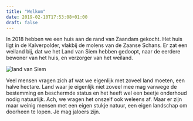 ```yaml
---
title: "Welkom"
date: 2019-02-10T17:53:08+01:00
draft: false
---
```


In 2018 hebben we een huis aan de rand van Zaandam gekocht. Het huis ligt in de Kalverpolder, vlakbij de molens van de Zaanse Schans.
Er zat een weiland bij, dat we het Land van Siem hebben gedoopt, naar de eerdere bewoner van het huis, en verzorger van het weiland.

![land van Siem](/images/land-van-siem.jpg)

Veel mensen vragen zich af wat we eigenlijk met zoveel land moeten, een halve hectare. 
Land waar je eigenlijk niet zoveel mee mag vanwege de bestemming en beschermde status en het heeft wel een beetje 
onderhoud nodig natuurlijk. Ach, we vragen het onszelf ook weleens af. Maar er zijn maar weinig mensen met een eigen stukje natuur, een eigen landschap om doorheen te lopen.
Je mag jaloers zijn.
